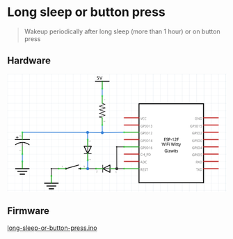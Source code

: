 # Long sleep or button press

> Wakeup periodically after long sleep (more than 1 hour) or on button press

## Hardware

![](schematic.png)

## Firmware

[long-sleep-or-button-press.ino](long-sleep-or-button-press.ino)
